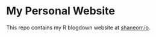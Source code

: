 # My Personal Website

This repo contains my R blogdown website at [shaneorr.io](https://shaneorr.io).
